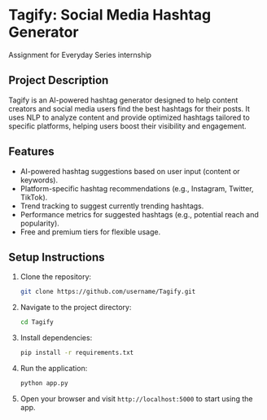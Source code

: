 # Tagify: Social Media Hashtag Generator

Assignment for Everyday Series internship

## Project Description
Tagify is an AI-powered hashtag generator designed to help content creators and social media users find the best hashtags for their posts. It uses NLP to analyze content and provide optimized hashtags tailored to specific platforms, helping users boost their visibility and engagement.

## Features
- AI-powered hashtag suggestions based on user input (content or keywords).
- Platform-specific hashtag recommendations (e.g., Instagram, Twitter, TikTok).
- Trend tracking to suggest currently trending hashtags.
- Performance metrics for suggested hashtags (e.g., potential reach and popularity).
- Free and premium tiers for flexible usage.

## Setup Instructions
1. Clone the repository:
   ```bash
   git clone https://github.com/username/Tagify.git
   ```
2. Navigate to the project directory:
   ```bash
   cd Tagify
   ```
3. Install dependencies:
   ```bash
   pip install -r requirements.txt
   ```
4. Run the application:
   ```bash
   python app.py
   ```
5. Open your browser and visit `http://localhost:5000` to start using the app.
